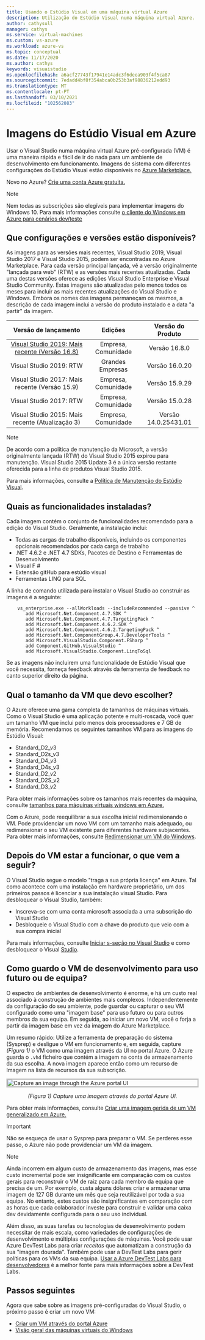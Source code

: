 ```yaml
---
title: Usando o Estúdio Visual em uma máquina virtual Azure
description: Utilização do Estúdio Visual numa máquina virtual Azure.
author: cathysull
manager: cathys
ms.service: virtual-machines
ms.custom: vs-azure
ms.workload: azure-vs
ms.topic: conceptual
ms.date: 11/17/2020
ms.author: cathys
keywords: visuaistudio
ms.openlocfilehash: a6acf27743f17941e14adc3f6deea903f4f5ca87
ms.sourcegitcommit: 7edadd4bf8f354abca0b253b3af98836212edd93
ms.translationtype: MT
ms.contentlocale: pt-PT
ms.lasthandoff: 03/10/2021
ms.locfileid: "102562083"
---
```

# <a name="visual-studio-images-on-azure"></a>Imagens do Estúdio Visual em Azure
Usar o Visual Studio numa máquina virtual Azure pré-configurada (VM) é uma maneira rápida e fácil de ir do nada para um ambiente de desenvolvimento em funcionamento. Imagens de sistema com diferentes configurações do Estúdio Visual estão disponíveis no [Azure Marketplace.](https://azuremarketplace.microsoft.com/marketplace/apps/category/compute?filters=virtual-machine-images%3Bmicrosoft%3Bwindows&page=1&subcategories=application-infrastructure)

Novo no Azure? [Crie uma conta Azure gratuita.](https://azure.microsoft.com/free)

> [!NOTE]
> Nem todas as subscrições são elegíveis para implementar imagens do Windows 10. Para mais informações consulte [o cliente do Windows em Azure para cenários dev/teste](./client-images.md)

## <a name="what-configurations-and-versions-are-available"></a>Que configurações e versões estão disponíveis?
As imagens para as versões mais recentes, Visual Studio 2019, Visual Studio 2017 e Visual Studio 2015, podem ser encontradas no Azure Marketplace.  Para cada versão principal lançada, vê a versão originalmente "lançada para web" (RTW) e as versões mais recentes atualizadas.  Cada uma destas versões oferece as edições Visual Studio Enterprise e Visual Studio Community.  Estas imagens são atualizadas pelo menos todos os meses para incluir as mais recentes atualizações do Visual Studio e Windows.  Embora os nomes das imagens permaneçam os mesmos, a descrição de cada imagem inclui a versão do produto instalado e a data "a partir" da imagem.

| Versão de lançamento                                                                                                                                                | Edições              | Versão do Produto   |
|:--------------------------------------------------------------------------------------------------------------------------------------------------------------:|:---------------------:|:-----------------:|
| [Visual Studio 2019: Mais recente (Versão 16.8)](https://azuremarketplace.microsoft.com/marketplace/apps/microsoftvisualstudio.visualstudio2019latest?tab=Overview) | Empresa, Comunidade | Versão 16.8.0    |
| Visual Studio 2019: RTW                         | Grandes Empresas | Versão 16.0.20    |
| Visual Studio 2017: Mais recente (Versão 15.9)           | Empresa, Comunidade | Versão 15.9.29   |
| Visual Studio 2017: RTW                             | Empresa, Comunidade | Versão 15.0.28  |
| Visual Studio 2015: Mais recente (Atualização 3)               | Empresa, Comunidade | Versão 14.0.25431.01 |

> [!NOTE]
> De acordo com a política de manutenção da Microsoft, a versão originalmente lançada (RTW) do Visual Studio 2015 expirou para manutenção. Visual Studio 2015 Update 3 é a única versão restante oferecida para a linha de produtos Visual Studio 2015.

Para mais informações, consulte a [Política de Manutenção do Estúdio Visual](https://www.visualstudio.com/productinfo/vs-servicing-vs).

## <a name="what-features-are-installed"></a>Quais as funcionalidades instaladas?
Cada imagem contém o conjunto de funcionalidades recomendado para a edição do Visual Studio. Geralmente, a instalação inclui:

* Todas as cargas de trabalho disponíveis, incluindo os componentes opcionais recomendados por cada carga de trabalho
* .NET 4.6.2 e .NET 4.7 SDKs, Pacotes de Destino e Ferramentas de Desenvolvimento
* Visual F #
* Extensão gitHub para estúdio visual
* Ferramentas LINQ para SQL

A linha de comando utilizada para instalar o Visual Studio ao construir as imagens é a seguinte:

```
    vs_enterprise.exe --allWorkloads --includeRecommended --passive ^
       add Microsoft.Net.Component.4.7.SDK ^
       add Microsoft.Net.Component.4.7.TargetingPack ^ 
       add Microsoft.Net.Component.4.6.2.SDK ^
       add Microsoft.Net.Component.4.6.2.TargetingPack ^
       add Microsoft.Net.ComponentGroup.4.7.DeveloperTools ^
       add Microsoft.VisualStudio.Component.FSharp ^
       add Component.GitHub.VisualStudio ^
       add Microsoft.VisualStudio.Component.LinqToSql
```

Se as imagens não incluirem uma funcionalidade de Estúdio Visual que você necessita, forneça feedback através da ferramenta de feedback no canto superior direito da página.

## <a name="what-size-vm-should-i-choose"></a>Qual o tamanho da VM que devo escolher?
O Azure oferece uma gama completa de tamanhos de máquinas virtuais. Como o Visual Studio é uma aplicação potente e multi-roscada, você quer um tamanho VM que inclui pelo menos dois processadores e 7 GB de memória. Recomendamos os seguintes tamanhos VM para as imagens do Estúdio Visual:

   * Standard_D2_v3
   * Standard_D2s_v3
   * Standard_D4_v3
   * Standard_D4s_v3
   * Standard_D2_v2
   * Standard_D2S_v2
   * Standard_D3_v2
    
Para obter mais informações sobre os tamanhos mais recentes da máquina, consulte [tamanhos para máquinas virtuais windows em Azure.](../sizes.md)

Com o Azure, pode reequilibrar a sua escolha inicial redimensionando o VM. Pode providenciar um novo VM com um tamanho mais adequado, ou redimensionar o seu VM existente para diferentes hardware subjacentes. Para obter mais informações, consulte [Redimensionar um VM do Windows](./resize-vm.md).

## <a name="after-the-vm-is-running-whats-next"></a>Depois do VM estar a funcionar, o que vem a seguir?
O Visual Studio segue o modelo "traga a sua própria licença" em Azure. Tal como acontece com uma instalação em hardware proprietário, um dos primeiros passos é licenciar a sua instalação visual Studio. Para desbloquear o Visual Studio, também:
- Inscreva-se com uma conta microsoft associada a uma subscrição do Visual Studio 
- Desbloqueie o Visual Studio com a chave do produto que veio com a sua compra inicial

Para mais informações, consulte [Iniciar s-seção no Visual Studio](/visualstudio/ide/signing-in-to-visual-studio) e como desbloquear o Visual [Studio](/visualstudio/ide/how-to-unlock-visual-studio).

## <a name="how-do-i-save-the-development-vm-for-future-or-team-use"></a>Como guardo o VM de desenvolvimento para uso futuro ou de equipa?

O espectro de ambientes de desenvolvimento é enorme, e há um custo real associado à construção de ambientes mais complexos. Independentemente da configuração do seu ambiente, pode guardar ou capturar o seu VM configurado como uma "imagem base" para uso futuro ou para outros membros da sua equipa. Em seguida, ao iniciar um novo VM, você o forja a partir da imagem base em vez da imagem do Azure Marketplace.

Um resumo rápido: Utilize a ferramenta de preparação do sistema (Sysprep) e desligue o VM em funcionamento e, em seguida, capture *(Figura 1)* o VM como uma imagem através da UI no portal Azure. O Azure guarda o `.vhd` ficheiro que contém a imagem na conta de armazenamento da sua escolha. A nova imagem aparece então como um recurso de Imagem na lista de recursos da sua subscrição.

<img src="media/using-visual-studio-vm/capture-vm.png" alt="Capture an image through the Azure portal UI" style="border:3px solid Silver; display: block; margin: auto;"><center>*(Figura 1) Capture uma imagem através do portal Azure UI.*</center>

Para obter mais informações, consulte [Criar uma imagem gerida de um VM generalizado em Azure.](./capture-image-resource.md)

> [!IMPORTANT]
> Não se esqueça de usar o Sysprep para preparar o VM. Se perderes esse passo, o Azure não pode providenciar um VM da imagem.

> [!NOTE]
> Ainda incorrem em algum custo de armazenamento das imagens, mas esse custo incremental pode ser insignificante em comparação com os custos gerais para reconstruir o VM de raiz para cada membro da equipa que precisa de um. Por exemplo, custa alguns dólares criar e armazenar uma imagem de 127 GB durante um mês que seja reutilizável por toda a sua equipa. No entanto, estes custos são insignificantes em comparação com as horas que cada colaborador investe para construir e validar uma caixa dev devidamente configurada para o seu uso individual.

Além disso, as suas tarefas ou tecnologias de desenvolvimento podem necessitar de mais escala, como variedades de configurações de desenvolvimento e múltiplas configurações de máquinas. Você pode usar Azure DevTest Labs para criar _receitas_ que automatizam a construção da sua "imagem dourada". Também pode usar a DevTest Labs para gerir políticas para os VMs da sua equipa. [Usar a Azure DevTest Labs para desenvolvedores](../../devtest-labs/devtest-lab-developer-lab.md) é a melhor fonte para mais informações sobre a DevTest Labs.

## <a name="next-steps"></a>Passos seguintes
Agora que sabe sobre as imagens pré-configuradas do Visual Studio, o próximo passo é criar um novo VM:

* [Criar um VM através do portal Azure](quick-create-portal.md)
* [Visão geral das máquinas virtuais do Windows](overview.md)